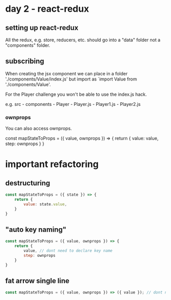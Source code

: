 # day 2 - react-redux 

## setting up react-redux

All the redux, e.g. store, reducers, etc. should go into a "data" folder not a "components" folder. 

## subscribing 

When creating the jsx component we can place in a folder './components/Value/index.js' but import as `import Value from './components/Value'. 

For the Player challenge you won't be able to use the index.js hack. 

e.g. 
        src
            - components 
                - Player
                    - Player.js
                    - Player1.js
                    - Player2.js


### ownprops 

You can also access ownprops. 

const mapStateToProps = ({ value, ownprops }) => { 
    return {
        value: value,
        step: ownprops
    }
}

# important refactoring 

## destructuring 

```js
const mapStateToProps = ({ state }) => { 
    return {
        value: state.value,
    }
}
```

## "auto key naming" 

```js
const mapStateToProps = ({ value, ownprops }) => { 
    return {
        value, // dont need to declare key name 
        step: ownprops
    }
}
```

## fat arrow single line 

```js
const mapStateToProps = ({ value, ownprops }) => ({ value }); // dont need to declare key name and using parenthesis means 
```